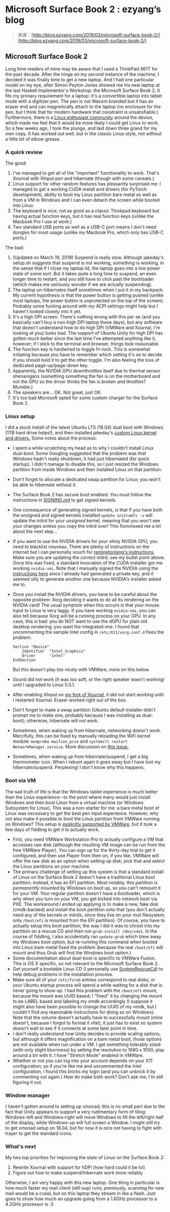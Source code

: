 <!--yml
category: 未分类
date: 2024-07-01 18:16:53
-->

# Microsoft Surface Book 2 : ezyang’s blog

> 来源：[http://blog.ezyang.com/2019/03/microsoft-surface-book-2/](http://blog.ezyang.com/2019/03/microsoft-surface-book-2/)

## Microsoft Surface Book 2

Long time readers of mine may be aware that I used a ThinkPad X61T for the past decade. After the hinge on my second instance of the machine, I decided it was finally time to get a new laptop. And I had one particular model on my eye, after Simon Peyton Jones showed me his new laptop at the last Haskell Implementor's Workshop: the Microsoft Surface Book 2\. It fits my primary requirement for a laptop: it's a convertible laptop into tablet mode with a digitizer pen. The pen is not Wacom branded but it has an eraser end and can magnetically attach to the laptop (no enclosure for the pen, but I think that for modern hardware that constraint is unsatisfiable.) Furthermore, there is a [Linux enthusiast community](https://github.com/jakeday/linux-surface/) around the device, which made me feel that it would be more likely I could get Linux to work. So a few weeks ago, I took the plunge, and laid down three grand for my own copy. It has worked out well, but in the classic Linux style, not without a little bit of elbow grease.

### A quick review

The good:

1.  I've managed to get all of the "important" functionality to work. That's Xournal with XInput pen and hibernate (though with some caveats.)
2.  Linux support for other random features has pleasantly surprised me: I managed to get a working CUDA install and drivers (for PyTorch development), ability to boot my Linux partition bare metal as well as from a VM in Windows and I can even detach the screen while booted into Linux.
3.  The keyboard is nice; not as good as a classic Thinkpad keyboard but having actual function keys, but it has real function keys (unlike the Macbook Pro I use at work.)
4.  Two standard USB ports as well as a USB-C port means I don't need dongles for most usage (unlike my Macbook Pro, which only has USB-C ports.)

The bad:

1.  (Updated on March 19, 2019) Suspend is really slow. Although jakeday's setup.sh suggests that suspend is not working, *something* is working, in the sense that if I close my laptop lid, the laptop goes into a low power state of some sort. But it takes quite a long time to suspend, an even longer time to restart, and you still have to click past the bootloader (which makes me seriously wonder if we are actually suspending).
2.  The laptop un-hibernates itself sometimes when I put it in my backpack. My current hypothesis is that the power button is getting pushed (unlike most laptops, the power button is unprotected on the top of the screen). Probably some fucking around with my ACPI settings might help but I haven't looked closely into it yet.
3.  It's a high DPI screen. There's nothing wrong with this per se (and you basically can't buy a non-high DPI laptop these days), but any software that doesn't understand how to do high DPI (VMWare and Xournal, I'm looking at you) looks bad. The support of Ubuntu Unity for high DPI has gotten much better since the last time I've attempted anything like it, however; if I stick to the terminal and browser, things look reasonable.
4.  The function key is hardwired to toggle fn-lock. This is somewhat irritating because you have to remember which setting it's on to decide if you should hold it to get the other toggle. I'm also feeling the loss of dedicated page-up/page-down key.
5.  Apparently, the NVIDIA GPU downthrottles itself due to thermal sensor shenanigans (something something the fan is on the motherboard and not the GPU so the driver thinks the fan is broken and throttles? Mumble.)
6.  The speakers are... OK. Not great, just OK.
7.  It's too bad Microsoft opted for some custom charger for the Surface Book 2.

### Linux setup

I did a stock install of the latest Ubuntu LTS (18.04) dual boot with Windows (1TB hard drive helps!), and then installed jakeday's [custom Linux kernel and drivers.](https://github.com/jakeday/linux-surface) Some notes about the process:

*   I spent a while scratching my head as to why I couldn't install Linux dual-boot. Some Googling suggested that the problem was that Windows hadn't really shutdown; it had just hibernated (for quick startup). I didn't manage to disable this, so I just resized the Windows partition from inside Windows and then installed Linux on that partition.

*   Don't forget to allocate a dedicated swap partition for Linux; you won't be able to hibernate without it.

*   The Surface Book 2 has secure boot enabled. You must follow the instructions in [SIGNING.md](https://github.com/jakeday/linux-surface/blob/master/SIGNING.md) to get signed kernels.

*   One consequence of generating signed kernels, is that if you have both the unsigned and signed kernels installed `update-initramfs -u` will update the initrd for your *unsigned* kernel, meaning that you won't see your changes unless you copy the initrd over! This flummoxed me a lot about the next step...

*   If you want to use the NVIDIA drivers for your shiny NVIDIA GPU, you need to blacklist nouveau. There are plenty of instructions on the internet but I can personally vouch for [remingtonlang's instructions](https://github.com/jakeday/linux-surface/issues/264#issuecomment-427452156). Make sure you are updating the correct initrd; see my bullet point above. Once this was fixed, a standard invocation of the CUDA installer got me working `nvidia-smi`. Note that I manually signed the NVIDIA using the [instructions here](https://askubuntu.com/questions/1023036/how-to-install-nvidia-driver-with-secure-boot-enabled) since I already had generated a private key, and it seemed silly to generate another one because NVIDIA's installer asked me to.

*   Once you install the NVIDIA drivers, you have to be careful about the opposite problem: Xorg deciding it wants to do all its rendering on the NVIDIA card! The usual symptom when this occurs is that your mouse input to Linux is very laggy. If you have working `nvidia-smi`, you can also tell because Xorg will be a running process on your GPU. In any case, this is bad: you do NOT want to use the dGPU for plain old desktop rendering; you want the integrated one. I found that uncommenting the sample Intel config in `/etc/X11/xorg.conf.d` fixes the problem:

    ```
    Section "Device"
        Identifier  "Intel Graphics"
        Driver      "intel"
    EndSection

    ```

    But this doesn't play too nicely with VMWare; more on this below.

*   Sound did not work (it was too soft, or the right speaker wasn't working) until I upgraded to Linux 5.0.1.

*   After enabling XInput on [my fork of Xournal](https://github.com/ezyang/xournal), it did not start working until I restarted Xournal. Eraser worked right out of the box.

*   Don't forget to make a swap partition (Ubuntu default installer didn't prompt me to make one, probably because I was installing as dual-boot); otherwise, hibernate will not work.

*   Sometimes, when waking up from hibernate, networking doesn't work. Mercifully, this can be fixed by manually reloading the WiFi kernel module: `modprobe mwifiex_pcie` and `systemctl restart NetworkManager.service`. More discussion on [this issue.](https://github.com/jakeday/linux-surface/issues/431)

*   Sometimes, when waking up from hibernate/suspend, I get a big thermometer icon. When I reboot again it goes away but I have lost my hibernate/suspend. Perplexing! I don't know why this happens.

### Boot via VM

The sad truth of life is that the Windows tablet experience is much better than the Linux experience--to the point where many would just install Windows and then boot Linux from a virtual machine (or Windows Subsystem for Linux). This was a non-starter for me: a bare metal boot of Linux was necessary to get the best pen input experience. However, why not also make it possible to boot the Linux partition from VMWare running on Windows? This setup is [explicitly supported by VMWare](https://www.vmware.com/support/ws5/doc/disks_dualmult_ws.html), but it took a few days of fiddling to get it to actually work.

*   First, you need VMWare Workstation Pro to actually configure a VM that accesses raw disk (although the resulting VM image can be run from the free VMWare Player). You can sign up for the thirty-day trial to get it configured, and then use Player from then on, if you like. VMWare will offer the raw disk as an option when setting up disk; pick that and select the Linux partitions on your machine.
*   The primary challenge of setting up this system is that a standard install of Linux on the Surface Book 2 doesn't have a traditional Linux boot partition; instead, it has an EFI partition. Most notably, this partition is *permanently mounted* by Windows on boot up, so you can't remount it for your VM. Your regular partition doesn't have a bootloader, which is why when you turn on your VM, you get kicked into network boot via PXE. The workaround I ended up applying is to make a new, fake disk (vmdk-backed) and install the boot partition onto that (you don't actually need any of the kernels or initrds, since they live on your root filesystem; only `/boot/efi` is mounted from the EFI partition). Of course, you have to actually setup this boot partition; the way I did it was to chroot into my partition on a rescue CD and then run `grub-install /dev/sda1`. In the course of fiddling, I also accidentally ran `update-grub` which blew away my Windows boot option, but re-running this command when booted into Linux bare-metal fixed the problem (because the real `/boot/efi` will mount and thus Grub will find the Windows boot option.)
*   Some documentation about dual-boot is specific to VMWare Fusion. This is OS X specific, so not relevant to the Microsoft Surface Book 2.
*   Get yourself a bootable Linux CD (I personally use [SystemRescueCd](http://www.system-rescue-cd.org/)) to help debug problems in the installation process.
*   Make sure all of your `/etc/fstab` entries correspond to real disks, or your Ubuntu startup process will spend a while waiting for a disk that is never going to show up. I had this problem with the `/boot/efi` mount, because the mount was UUID based; I "fixed" it by changing the mount to be LABEL based and labeling my vmdk accordingly (I suppose it might also have been possible to change the UUID of my vmdk, but I couldn't find any reasonable instructions for doing so on Windows). Note that the volume doesn't actually have to successfully mount (mine doesn't, because I forgot to format it vfat); it just has to exist so system doesn't wait to see if it connects at some later point in time.
*   I don't really understand how Unity decides to provide scaling options, but although it offers magnification on a bare metal boot, those options are not available when run under a VM. I get something tolerably sized (with only slight blurriness) by setting the resolution to 1680 x 1050; play around a bit with it. I have "Stretch Mode" enabled in VMWare.
*   Whether or not you can log into your account depends on your X11 configuration; so if you're like me and uncommented the Intel configuration, I found this bricks my login (and you can unbrick it by commenting out again.) How do make both work? Don't ask me; I'm still figuring it out.

### Window manager

I haven't gotten around to setting up xmonad; this is no small part due to the fact that Unity appears to support a very rudimentary form of tiling: Windows-left and Windows-right will move Windows to fill the left/right half of the display, while Windows-up will full screen a Window. I might still try to get xmonad setup on 18.04, but for now it is nice not having to fight with trayer to get the standard icons.

### What's next

My two top priorities for improving the state of Linux on the Surface Book 2:

1.  Rewrite Xournal with support for hDPI (how hard could it be lol)
2.  Figure out how to make suspend/hibernate work more reliably

Otherwise, I am very happy with this new laptop. One thing in particular is how much faster my mail client (still sup) runs; previously, scanning for new mail would be a crawl, but on this laptop they stream in like a flash. Just goes to show how much an upgrade going from a 1.6GHz processor to a 4.2GHz processor is :3